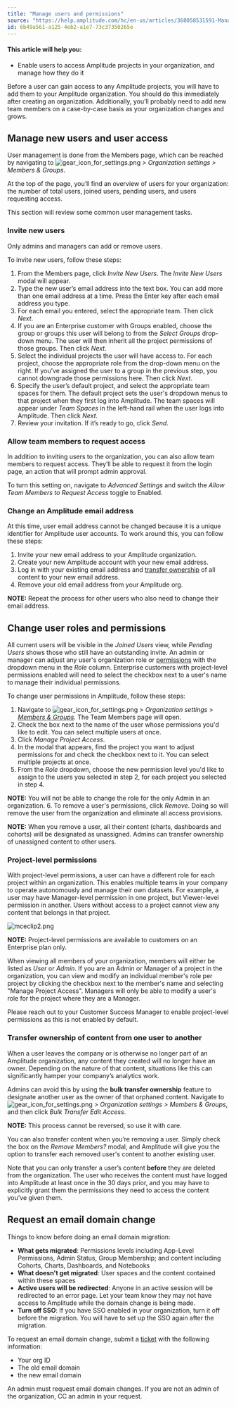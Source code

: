 ```yaml
---
title: "Manage users and permissions"
source: "https://help.amplitude.com/hc/en-us/articles/360058531591-Manage-users-and-permissions"
id: 6b49a561-a125-4eb2-a1e7-73c37350265e
---
```


#### This article will help you:

* Enable users to access Amplitude projects in your organization, and manage how they do it

Before a user can gain access to any Amplitude projects, you will have to add them to your Amplitude organization. You should do this immediately after creating an organization. Additionally, you’ll probably need to add new team members on a case-by-case basis as your organization changes and grows.

## Manage new users and user access

User management is done from the Members page, which can be reached by navigating to ![gear_icon_for_settings.png](/output/img/account-management/gear-icon-for-settings-png.png) *> Organization settings > Members & Groups*.

At the top of the page, you’ll find an overview of users for your organization: the number of total users, joined users, pending users, and users requesting access. 

This section will review some common user management tasks.

### Invite new users

Only admins and managers can add or remove users. 

To invite new users, follow these steps:

1. From the Members page, click *Invite New Users.* The *Invite New Users* modal will appear.
2. Type the new user’s email address into the text box. You can add more than one email address at a time. Press the Enter key after each email address you type.
3. For each email you entered, select the appropriate team. Then click *Next*.
4. If you are an Enterprise customer with Groups enabled, choose the group or groups this user will belong to from the *Select Groups* drop-down menu. The user will then inherit all the project permissions of those groups. Then click *Next*.
5. Select the individual projects the user will have access to. For each project, choose the appropriate role from the drop-down menu on the right. If you’ve assigned the user to a group in the previous step, you cannot downgrade those permissions here. Then click *Next*.
6. Specify the user’s default project, and select the appropriate team spaces for them. The default project sets the user's dropdown menus to that project when they first log into Amplitude. The team spaces will appear under *Team Spaces* in the left-hand rail when the user logs into Amplitude. Then click *Next*.
7. Review your invitation. If it’s ready to go, click *Send*.

### Allow team members to request access

In addition to inviting users to the organization, you can also allow team members to request access. They’ll be able to request it from the login page, an action that will prompt admin approval.

To turn this setting on, navigate to *Advanced Settings* and switch the *Allow Team Members to Request Access* toggle to Enabled.

### Change an Amplitude email address

At this time, user email address cannot be changed because it is a unique identifier for Amplitude user accounts. To work around this, you can follow these steps:

1. Invite your new email address to your Amplitude organization.
2. Create your new Amplitude account with your new email address.
3. Log in with your existing email address and [transfer ownership](#01H8M96ZXZ1REHKB3Z16QN389D) of all content to your new email address.
4. Remove your old email address from your Amplitude org.

**NOTE:** Repeat the process for other users who also need to change their email address.

## Change user roles and permissions

All current users will be visible in the *Joined Users* view, while *Pending Users* shows those who still have an outstanding invite. An admin or manager can adjust any user's organization role or [permissions](/admin/account-management/user-roles-permissions) with the dropdown menu in the *Role* column. Enterprise customers with project-level permissions enabled will need to select the checkbox next to a user's name to manage their individual permissions.

To change user permissions in Amplitude, follow these steps:

1. Navigate to ![gear_icon_for_settings.png](/output/img/account-management/gear-icon-for-settings-png.png) > *Organization settings* > *[Members & Groups](/admin/account-management/manage-users).* The Team Members page will open.
2. Check the box next to the name of the user whose permissions you'd like to edit. You can select multiple users at once.
3. Click *Manage Project Access*.
4. In the modal that appears, find the project you want to adjust permissions for and check the checkbox next to it. You can select multiple projects at once.
5. From the *Role* dropdown, choose the new permission level you'd like to assign to the users you selected in step 2, for each project you selected in step 4.  
  
**NOTE:** You will not be able to change the role for the only Admin in an organization.
6. To remove a user's permissions, click *Remove*. Doing so will remove the user from the organization and eliminate all access provisions.

**NOTE:** When you remove a user, all their content (charts, dashboards and cohorts) will be designated as unassigned. Admins can transfer ownership of unassigned content to other users.

### Project-level permissions

With project-level permissions, a user can have a different role for each project within an organization. This enables multiple teams in your company to operate autonomously and manage their own datasets. For example, a user may have Manager-level permission in one project, but Viewer-level permission in another. Users without access to a project cannot view any content that belongs in that project.

![mceclip2.png](/output/img/account-management/mceclip2-png.png)

**NOTE:** Project-level permissions are available to customers on an Enterprise plan only.

When viewing all members of your organization, members will either be listed as *User* or *Admin*. If you are an Admin or Manager of a project in the organization, you can view and modify an individual member's role per project by clicking the checkbox next to the member's name and selecting "Manage Project Access". Managers will only be able to modify a user's role for the project where they are a Manager.

Please reach out to your Customer Success Manager to enable project-level permissions as this is not enabled by default.

### Transfer ownership of content from one user to another

When a user leaves the company or is otherwise no longer part of an Amplitude organization, any content they created will no longer have an owner. Depending on the nature of that content, situations like this can significantly hamper your company’s analytics work.

Admins can avoid this by using the **bulk transfer ownership** feature to designate another user as the owner of that orphaned content. Navigate to ![gear_icon_for_settings.png](/output/img/account-management/gear-icon-for-settings-png.png) *> Organization settings > Members &* *Groups*, and then click *Bulk Transfer Edit Access*.

**NOTE:** This process cannot be reversed, so use it with care.

You can also transfer content when you’re removing a user. Simply check the box on the *Remove Members?* modal, and Amplitude will give you the option to transfer each removed user's content to another existing user.

Note that you can only transfer a user’s content **before** they are deleted from the organization. The user who receives the content must have logged into Amplitude at least once in the 30 days prior, and you may have to explicitly grant them the permissions they need to access the content you’ve given them.

## Request an email domain change

Things to know before doing an email domain migration:

* **What gets migrated**: Permissions levels including App-Level Permissions, Admin Status, Group Membership; and content including Cohorts, Charts, Dashboards, and Notebooks
* **What doesn't get migrated**: User spaces and the content contained within these spaces
* **Active users will be redirected**: Anyone in an active session will be redirected to an error page. Let your team know they may not have access to Amplitude while the domain change is being made.
* **Turn off SSO**: If you have SSO enabled in your organization, turn it off before the migration. You will have to set up the SSO again after the migration.

To request an email domain change, submit a [ticket](https://help.amplitude.com/hc/en-us/requests/new) with the following information:

* Your org ID
* The old email domain
* the new email domain

An admin must request email domain changes. If you are not an admin of the organization, CC an admin in your request. 
